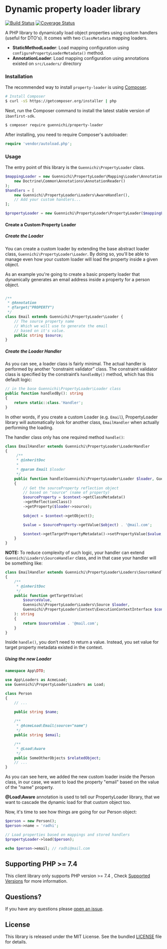 # Dynamic property loader library

[![Build Status](https://travis-ci.com/mradhi/property-loader.svg?branch=main)](https://travis-ci.com/mradhi/property-loader)
[![Coverage Status](https://coveralls.io/repos/github/mradhi/property-loader/badge.svg?branch=main)](https://coveralls.io/github/mradhi/property-loader?branch=main)

A PHP library to dynamically load object properties using custom handlers (useful for DTO's). It comes
with two `ClassMetadata` mapping loaders.

- **StaticMethodLoader**: Load mapping configuration using 
  `configurePropertyLoaderMetadata()` method.
- **AnnotationLoader**: Load mapping configuration using annotations existed on `src/Loaders/` directory

### Installation

The recommended way to install `property-loader` is using
[Composer](https://getcomposer.org/).

```bash
# Install Composer
$ curl -sS https://getcomposer.org/installer | php
```

Next, run the Composer command to install the latest stable version of `ibanfirst-sdk`.
```bash
$ composer require guennichi/property-loader
```

After installing, you need to require Composer's autoloader:

```php
require 'vendor/autoload.php';
```

### Usage

The entry point of this library is the `Guennichi\PropertyLoader` class.

```php
$mappingLoader = new Guennichi\PropertyLoader\Mapping\Loader\AnnotationLoader(
    new Doctrine\Common\Annotations\AnnotationReader()
);
$handlers = [
    new Guennichi\PropertyLoader\Loaders\AwareHandler(),
    // Add your custom handlers...
];

$propertyLoader = new Guennichi\PropertyLoader\PropertyLoader($mappingLoader, $handlers);
```

#### Create a Custom Property Loader

##### Create the Loader

You can create a custom loader by extending the base abstract loader class, 
`Guennichi\PropertyLoader\Loader`. By doing so, you'll be able to manage
even how your custom loader will load the property inside a given object.

As an example you're going to create a basic 
property loader that dynamically generates an email address inside
a property for a person object.

```php

/**
 * @Annotation
 * @Target("PROPERTY")
 */
class Email extends Guennichi\PropertyLoader\Loader {
    // The source property name
    // Which we will use to generate the email
    // based on it's value.
    public string $source;
}
```

##### Create the Loader Handler 

As you can see, a loader class is fairly minimal. 
The actual handler is performed by another “constraint validator” class. 
The constraint validator class is specified 
by the constraint’s `handledBy()` method, which has this default logic:

```php
// in the base Guennichi\PropertyLoader\Loader class
public function handledBy(): string
{
    return static::class.'Handler';
}
```

In other words, if you create a custom Loader (e.g. `Email`), 
PropertyLoader library will automatically look for another class, 
`EmailHandler` when actually performing the loading.

The handler class only has one required method `handle()`:

```php
class EmailHandler extends Guennichi\PropertyLoader\LoaderHandler
{
     /**
     * @inheritDoc
     *
     * @param Email $loader
     */
    public function handle(Guennichi\PropertyLoader\Loader $loader, Guennichi\PropertyLoader\Context\ExecutionContextInterface $context): void
    {
        // Get the sourceProperty reflection object
        // based on "source" (name of property)
        $sourceProperty = $context->getClassMetadata()
        ->getReflectionClass()
        ->getProperty($loader->source);
        
        $object = $context->getObject();

        $value = $sourceProperty->getValue($object) . '@mail.com';

        $context->getTargetPropertyMetadata()->setPropertyValue($value, $object);
    }
}
```

**NOTE:** To reduce complexity of such logic, your handler can extend `Guennichi\Loaders\SourceHandler` class,
and in that case your handler will be something like:

```php
class EmailHandler extends Guennichi\PropertyLoader\Loaders\SourceHandler
{
    /**
     * @inheritDoc
     */
    public function getTargetValue(
        $sourceValue, 
        Guennichi\PropertyLoader\Loaders\Source $loader, 
        Guennichi\PropertyLoader\Context\ExecutionContextInterface $context
    ): string
    {
        return $sourceValue . '@mail.com';
    }
}
```

Inside `handle()`, you don’t need to return a value. 
Instead, you set value for target property metadata existed in the context.

##### Using the new Loader

```php
namespace App\DTO;

use App\Loaders as AcmeLoad;
use Guennichi\PropertyLoader\Loaders as Load;

class Person
{
    // ...

    public string $name;
    
    /**
     * @AcmeLoad\Email(source="name") 
     */
    public string $email;

    /**
     * @Load\Aware
     */
    public SomeOtherObjects $relatedObject;
    // ...
}
```

As you can see here, we added the new custom loader inside the Person class,
in our case, we want to load the property "email" based on the value of the
"name" property.

**@Load\Aware** annotation is used to tell our PropertyLoader library, that we want
to cascade the dynamic load for that custom object too.

Now, it's time to see how things are going for our Person object:

```php
$person = new Person();
$person->name = 'radhi';

// Load properties based on mappings and stored handlers
$propertyLoader->load($person);

echo $person->email; // radhi@mail.com
```

## Supporting PHP >= 7.4

This client library only supports PHP version >= 7.4 , Check [Supported Versions](https://www.php.net/supported-versions.php)
for more information.

## Questions?

If you have any questions please [open an issue](https://github.com/mradhi/property-loader/issues/new).

## License

This library is released under the MIT License. See the bundled [LICENSE](https://github.com/mradhi/property-loader/blob/master/LICENSE) file for details.
